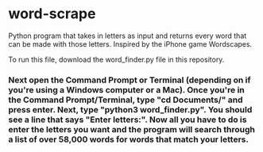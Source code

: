 # word-scrape
Python program that takes in letters as input and returns every word that can be made with those letters. Inspired by the iPhone game Wordscapes. 

To run this file, download the word_finder.py file in this repository. 
### Next open the Command Prompt or Terminal (depending on if you're using a Windows computer or a Mac). Once you're in the Command Prompt/Terminal, type "cd Documents/" and press enter. Next, type "python3 word_finder.py". You should see a line that says "Enter letters:". Now all you have to do is enter the letters you want and the program will search through a list of over 58,000 words for words that match your letters.
